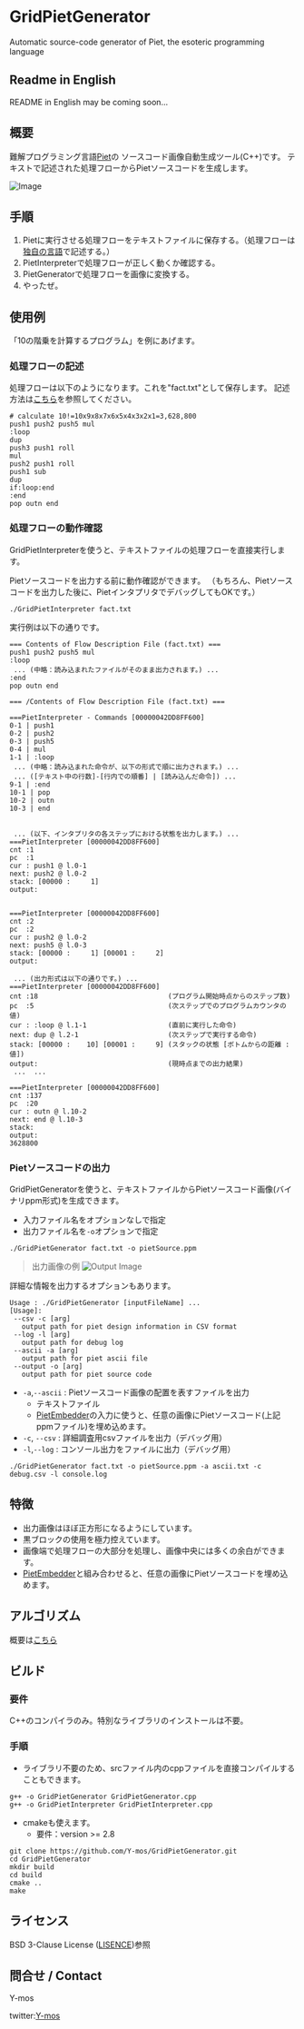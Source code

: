 # GridPietGenerator
Automatic source-code generator of Piet, the esoteric programming language

## Readme in English
README in English may be coming soon...

## 概要
難解プログラミング言語[Piet](https://www.dangermouse.net/esoteric/piet.html)の
ソースコード画像自動生成ツール(C++)です。
テキストで記述された処理フローからPietソースコードを生成します。

![Image](images/icon.png)

## 手順
1. Pietに実行させる処理フローをテキストファイルに保存する。（処理フローは[独自の言語](man/flowfile.md)で記述する。）
2. PietInterpreterで処理フローが正しく動くか確認する。
3. PietGeneratorで処理フローを画像に変換する。
4. やったぜ。

## 使用例
「10の階乗を計算するプログラム」を例にあげます。

### 処理フローの記述
処理フローは以下のようになります。これを"fact.txt"として保存します。
記述方法は[こちら](man/flowfile.md)を参照してください。
```
# calculate 10!=10x9x8x7x6x5x4x3x2x1=3,628,800
push1 push2 push5 mul
:loop
dup
push3 push1 roll
mul
push2 push1 roll
push1 sub
dup
if:loop:end
:end
pop outn end
```

### 処理フローの動作確認
GridPietInterpreterを使うと、テキストファイルの処理フローを直接実行します。

Pietソースコードを出力する前に動作確認ができます。
（もちろん、Pietソースコードを出力した後に、PietインタプリタでデバッグしてもOKです。）

```
./GridPietInterpreter fact.txt
```

実行例は以下の通りです。

```
=== Contents of Flow Description File (fact.txt) ===
push1 push2 push5 mul
:loop
 ... (中略：読み込まれたファイルがそのまま出力されます。) ...
:end
pop outn end

=== /Contents of Flow Description File (fact.txt) ===

===PietInterpreter - Commands [00000042DD8FF600]
0-1 | push1
0-2 | push2
0-3 | push5
0-4 | mul
1-1 | :loop
 ... (中略：読み込まれた命令が、以下の形式で順に出力されます。) ...
 ... ([テキスト中の行数]-[行内での順番] | [読み込んだ命令]) ...
9-1 | :end
10-1 | pop
10-2 | outn
10-3 | end


 ... (以下、インタプリタの各ステップにおける状態を出力します。) ...
===PietInterpreter [00000042DD8FF600]
cnt :1
pc  :1
cur : push1 @ l.0-1
next: push2 @ l.0-2
stack: [00000 :     1]
output:


===PietInterpreter [00000042DD8FF600]
cnt :2
pc  :2
cur : push2 @ l.0-2
next: push5 @ l.0-3
stack: [00000 :     1] [00001 :     2]
output:

 ... (出力形式は以下の通りです。) ...
===PietInterpreter [00000042DD8FF600]
cnt :18                                (プログラム開始時点からのステップ数)
pc  :5                                 (次ステップでのプログラムカウンタの値)
cur : :loop @ l.1-1                    (直前に実行した命令)
next: dup @ l.2-1                      (次ステップで実行する命令)
stack: [00000 :    10] [00001 :     9] (スタックの状態 [ボトムからの距離 : 値])
output:                                (現時点までの出力結果)
 ...  ...

===PietInterpreter [00000042DD8FF600]
cnt :137
pc  :20
cur : outn @ l.10-2
next: end @ l.10-3
stack:
output:
3628800
```

### Pietソースコードの出力
GridPietGeneratorを使うと、テキストファイルからPietソースコード画像(バイナリppm形式)を生成できます。

- 入力ファイル名をオプションなしで指定
- 出力ファイル名を`-o`オプションで指定

```
./GridPietGenerator fact.txt -o pietSource.ppm
```

> 出力画像の例
> ![Output Image](samples/outputImages/fact.png)


詳細な情報を出力するオプションもあります。

```
Usage : ./GridPietGenerator [inputFileName] ...
[Usage]:
 --csv -c [arg]
   output path for piet design information in CSV format
 --log -l [arg]
   output path for debug log
 --ascii -a [arg]
   output path for piet ascii file
 --output -o [arg]
   output path for piet source code
```

- `-a`,`--ascii` : Pietソースコード画像の配置を表すファイルを出力
  - テキストファイル
  - [PietEmbedder](https://github.com/Y-mos/PietEmbedder)の入力に使うと、任意の画像にPietソースコード(上記ppmファイル)を埋め込めます。
- `-c`, `--csv` : 詳細調査用csvファイルを出力（デバッグ用）
- `-l`,`--log` : コンソール出力をファイルに出力（デバッグ用）

```
./GridPietGenerator fact.txt -o pietSource.ppm -a ascii.txt -c debug.csv -l console.log
```

## 特徴
+ 出力画像はほぼ正方形になるようにしています。
+ 黒ブロックの使用を極力控えています。
+ 画像端で処理フローの大部分を処理し、画像中央には多くの余白ができます。
+ [PietEmbedder](https://github.com/Y-mos/PietEmbedder)と組み合わせると、任意の画像にPietソースコードを埋め込めます。

## アルゴリズム
概要は[こちら](man/algorithm.md)

## ビルド
### 要件
C++のコンパイラのみ。特別なライブラリのインストールは不要。

### 手順
+ ライブラリ不要のため、srcファイル内のcppファイルを直接コンパイルすることもできます。
```
g++ -o GridPietGenerator GridPietGenerator.cpp
g++ -o GridPietInterpreter GridPietInterpreter.cpp
```

+ cmakeも使えます。
  + 要件：version >= 2.8
```
git clone https://github.com/Y-mos/GridPietGenerator.git
cd GridPietGenerator
mkdir build
cd build
cmake ..
make
```

## ライセンス
BSD 3-Clause License ([LISENCE](LICENSE))参照

## 問合せ / Contact
Y-mos

twitter:[Y-mos](https://twitter.com/ymos3327)



